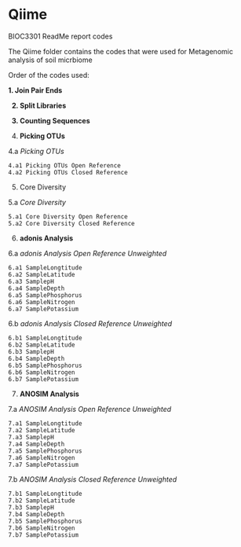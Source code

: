 # Qiime
BIOC3301 ReadMe report codes

The Qiime folder contains the codes that were used for Metagenomic analysis of soil micrbiome

Order of the codes used:

<b>1. Join Pair Ends

2. Split Libraries

3. Counting Sequences

4. Picking OTUs </b>

 4.a <i>Picking OTUs</i> 
 
	4.a1 Picking OTUs Open Reference	
	4.a2 Picking OTUs Closed Reference
  
5. Core Diversity

 5.a <i>Core Diversity</i>

	5.a1 Core Diversity Open Reference	
	5.a2 Core Diversity Closed Reference
  
6. <b>adonis Analysis</b>

  6.a <i>adonis Analysis Open Reference Unweighted</i>
	
    6.a1 SampleLongtitude
    6.a2 SampleLatitude
    6.a3 SamplepH
    6.a4 SampleDepth
    6.a5 SamplePhosphorus
    6.a6 SampleNitrogen
    6.a7 SamplePotassium
    
  6.b <i>adonis Analysis Closed Reference Unweighted</i>
	
    6.b1 SampleLongtitude
    6.b2 SampleLatitude
    6.b3 SamplepH
    6.b4 SampleDepth
    6.b5 SamplePhosphorus
    6.b6 SampleNitrogen
    6.b7 SamplePotassium
    
7. <b>ANOSIM Analysis</b>

  7.a <i>ANOSIM Analysis Open Reference Unweighted</i>
	
    7.a1 SampleLongtitude
    7.a2 SampleLatitude
    7.a3 SamplepH
    7.a4 SampleDepth
    7.a5 SamplePhosphorus
    7.a6 SampleNitrogen
    7.a7 SamplePotassium
    
  7.b <i>ANOSIM Analysis Closed Reference Unweighted</i>
	
    7.b1 SampleLongtitude
    7.b2 SampleLatitude
    7.b3 SamplepH
    7.b4 SampleDepth
    7.b5 SamplePhosphorus
    7.b6 SampleNitrogen
    7.b7 SamplePotassium
